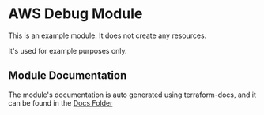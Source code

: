 # AWS Debug Module

This is an example module. It does not create any resources. 

It's used for example purposes only.

## Module Documentation

The module's documentation is auto generated using terraform-docs, and it can be found in the [Docs Folder](docs/README.md)